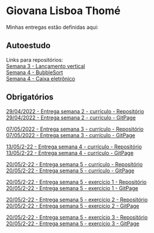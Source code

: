 # Giovana Lisboa Thomé
Minhas entregas estão definidas aqui:

## Autoestudo 
<!-- <a href="#">Placeholder</a> -->
Links para repositórios:
<br/>
<a href="https://github.com/ThomeGiovana/repositorioGiovanaThome/tree/main/03_AUT_EST_ENTREGA/SEMANA3/lancamento_vertical">Semana 3 - Lançamento vertical</a>
<br/>
<a href="https://github.com/ThomeGiovana/repositorioGiovanaThome/tree/main/05_AUT_EST_EX_OPCIONAIS/SEMANA4/bubblesort">Semana 4 - BubbleSort</a>
<br/>
<a href="https://github.com/ThomeGiovana/repositorioGiovanaThome/tree/main/05_AUT_EST_EX_OPCIONAIS/SEMANA4/caixa_eltronico">Semana 4 - Caixa eletrônico</a>

## Obrigatórios 
<a href="https://github.com/ThomeGiovana/repositorioGiovanaThome/tree/main/03_AUT_EST_ENTREGA/SEMANA2/curriculo_web_com_html"> 29/04/2022 - Entrega semana 2 - currículo - Repositório</a>
<br />
<a href="https://thomegiovana.github.io/repositorioGiovanaThome/03_AUT_EST_ENTREGA/SEMANA2/curriculo_web_com_html/src/"> 29/04/2022 - Entrega semana 2 - currículo - GitPage</a>

<a href="https://github.com/ThomeGiovana/repositorioGiovanaThome/tree/main/03_AUT_EST_ENTREGA/SEMANA3"> 07/05/2022 - Entrega semana 3 - currículo - Repositório</a>
<br />
<a href="https://thomegiovana.github.io/repositorioGiovanaThome/03_AUT_EST_ENTREGA/SEMANA3/curriculo_web_com_css/src/"> 07/05/2022 - Entrega semana 3 - currículo - GitPage</a>

<a href="https://github.com/ThomeGiovana/repositorioGiovanaThome/tree/main/03_AUT_EST_ENTREGA/SEMANA4/curriculo_web_com_js"> 13/05/2-22 - Entrega semana 4 - currículo - Repositório</a>
<br />
<a href="https://thomegiovana.github.io/repositorioGiovanaThome/03_AUT_EST_ENTREGA/SEMANA4/curriculo_web_com_js/src/"> 13/05/2-22 - Entrega semana 4 - currículo - GitPage</a>

<a href="https://github.com/ThomeGiovana/repositorioGiovanaThome/tree/main/03_AUT_EST_ENTREGA/SEMANA5/curriculo_web_com_jquery"> 20/05/2-22 - Entrega semana 5 - currículo - Repositório</a>
<br />
<a href="https://thomegiovana.github.io/repositorioGiovanaThome/03_AUT_EST_ENTREGA/SEMANA5/curriculo_web_com_jquery/src/"> 20/05/2-22 - Entrega semana 5 - currículo - GitPage</a>

<a href="https://github.com/ThomeGiovana/repositorioGiovanaThome/tree/main/03_AUT_EST_ENTREGA/SEMANA5/ex1"> 20/05/2-22 - Entrega semana 5 - exercício 1 - Repositório</a>
<br />
<a href="https://thomegiovana.github.io/repositorioGiovanaThome/03_AUT_EST_ENTREGA/SEMANA5/ex1/"> 20/05/2-22 - Entrega semana 5 - exercício 1 - GitPage</a>

<a href="https://github.com/ThomeGiovana/repositorioGiovanaThome/tree/main/03_AUT_EST_ENTREGA/SEMANA5/ex2"> 20/05/2-22 - Entrega semana 5 - exercício 2 - Repositório</a>
<br />
<a href="https://thomegiovana.github.io/repositorioGiovanaThome/03_AUT_EST_ENTREGA/SEMANA5/ex2/"> 20/05/2-22 - Entrega semana 5 - exercício 2 - GitPage</a>

<a href="https://github.com/ThomeGiovana/repositorioGiovanaThome/tree/main/03_AUT_EST_ENTREGA/SEMANA5/ex3"> 20/05/2-22 - Entrega semana 5 - exercício 3 - Repositório</a>
<br />
<a href="https://thomegiovana.github.io/repositorioGiovanaThome/03_AUT_EST_ENTREGA/SEMANA5/ex3/"> 20/05/2-22 - Entrega semana 5 - exercício 3 - GitPage</a>